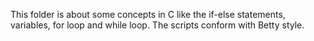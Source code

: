 This folder is about some concepts in C like the if-else statements, variables, for loop and while loop. The scripts conform with Betty style.
